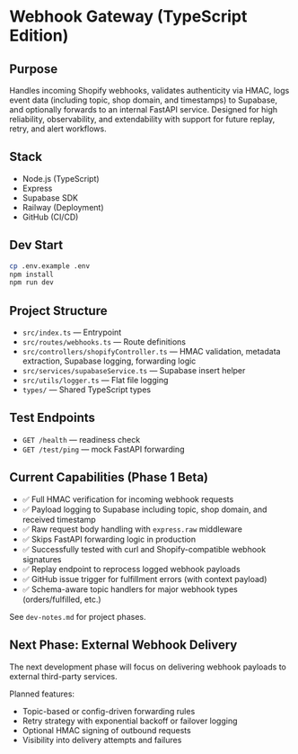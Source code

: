 # Webhook Gateway (TypeScript Edition)

## Purpose
Handles incoming Shopify webhooks, validates authenticity via HMAC, logs event data (including topic, shop domain, and timestamps) to Supabase, and optionally forwards to an internal FastAPI service. Designed for high reliability, observability, and extendability with support for future replay, retry, and alert workflows.

## Stack
- Node.js (TypeScript)
- Express
- Supabase SDK
- Railway (Deployment)
- GitHub (CI/CD)

## Dev Start
```bash
cp .env.example .env
npm install
npm run dev
```

## Project Structure
- `src/index.ts` — Entrypoint
- `src/routes/webhooks.ts` — Route definitions
- `src/controllers/shopifyController.ts` — HMAC validation, metadata extraction, Supabase logging, forwarding logic
- `src/services/supabaseService.ts` — Supabase insert helper
- `src/utils/logger.ts` — Flat file logging
- `types/` — Shared TypeScript types

## Test Endpoints
- `GET /health` — readiness check
- `GET /test/ping` — mock FastAPI forwarding

## Current Capabilities (Phase 1 Beta)
- ✅ Full HMAC verification for incoming webhook requests
- ✅ Payload logging to Supabase including topic, shop domain, and received timestamp
- ✅ Raw request body handling with `express.raw` middleware
- ✅ Skips FastAPI forwarding logic in production
- ✅ Successfully tested with curl and Shopify-compatible webhook signatures
- ✅ Replay endpoint to reprocess logged webhook payloads
- ✅ GitHub issue trigger for fulfillment errors (with context payload)
- ✅ Schema-aware topic handlers for major webhook types (orders/fulfilled, etc.)

See `dev-notes.md` for project phases.

## Next Phase: External Webhook Delivery

The next development phase will focus on delivering webhook payloads to external third-party services.

Planned features:
- Topic-based or config-driven forwarding rules
- Retry strategy with exponential backoff or failover logging
- Optional HMAC signing of outbound requests
- Visibility into delivery attempts and failures
